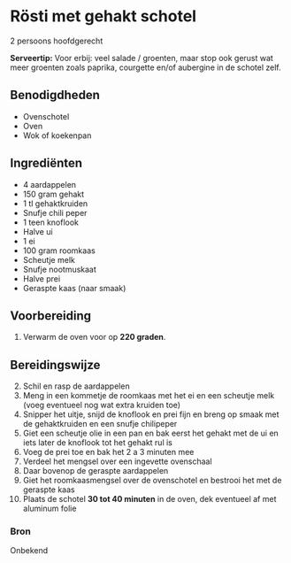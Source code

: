 # Rösti met gehakt schotel

2 persoons hoofdgerecht

**Serveertip:** Voor erbij: veel salade / groenten, maar stop ook gerust wat meer groenten zoals paprika, courgette en/of aubergine in de schotel zelf.

## Benodigdheden

- Ovenschotel
- Oven
- Wok of koekenpan

## Ingrediënten

- 4 aardappelen
- 150 gram gehakt
- 1 tl gehaktkruiden
- Snufje chili peper
- 1 teen knoflook
- Halve ui
- 1 ei
- 100 gram roomkaas
- Scheutje melk
- Snufje nootmuskaat
- Halve prei
- Geraspte kaas (naar smaak)

## Voorbereiding

1. Verwarm de oven voor op **220 graden**.

## Bereidingswijze

2. Schil en rasp de aardappelen
3. Meng in een kommetje de roomkaas met het ei en een scheutje melk (voeg eventueel nog wat extra kruiden toe)
4. Snipper het uitje, snijd de knoflook en prei fijn en breng op smaak met de gehaktkruiden en een snufje chilipeper
5. Giet een scheutje olie in een pan en bak eerst het gehakt met de ui en iets later de knoflook tot het gehakt rul is
6. Voeg de prei toe en bak het 2 a 3 minuten mee
7. Verdeel het mengsel over een ingevette ovenschaal
8. Daar bovenop de geraspte aardappelen
9. Giet het roomkaasmengsel over de ovenschotel en bestrooi het met de geraspte kaas
10. Plaats de schotel **30 tot 40 minuten** in de oven, dek eventueel af met aluminum folie

### Bron
Onbekend